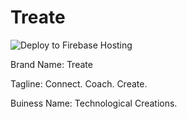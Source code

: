 # Treate

![Deploy to Firebase Hosting](https://github.com/treate/treate/workflows/Deploy%20to%20Firebase%20Hosting/badge.svg)

Brand Name: Treate

Tagline: Connect. Coach. Create.

Buiness Name: Technological Creations.